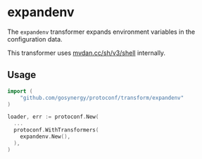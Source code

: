 # expandenv

The `expandenv` transformer expands environment variables in the configuration data.

This transformer uses [mvdan.cc/sh/v3/shell](https://pkg.go.dev/mvdan.cc/sh/v3/shell) internally.

## Usage

[//]: @formatter:off

```go
import (
    "github.com/gosynergy/protoconf/transform/expandenv"
)

loader, err := protoconf.New(
  ...
  protoconf.WithTransformers(
    expandenv.New(),
  ),
)
```

[//]: @formatter:on
